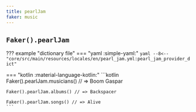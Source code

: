 ```yaml
---
title: pearlJam
faker: music
---
```


## `Faker().pearlJam`

??? example "dictionary file"
    === "yaml :simple-yaml:"
        ```yaml
        --8<-- "core/src/main/resources/locales/en/pearl_jam.yml:pearl_jam_provider_dict"
        ```

=== "kotlin :material-language-kotlin:"
    ```kotlin
    Faker().pearlJam.musicians() // => Boom Gaspar

    Faker().pearlJam.albums() // => Backspacer

    Faker().pearlJam.songs() // => Alive
    ```
